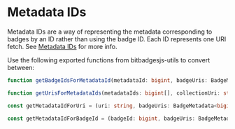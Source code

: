 # Metadata IDs

Metadata IDs are a way of representing the metadata corresponding to badges by an ID rather than using the badge ID. Each ID represents one URI fetch. See [Metadata IDs](../../indexer-api/concepts/badge-metadata.md) for more info.



Use the following exported functions from bitbadgesjs-utils to convert between:

```typescript
function getBadgeIdsForMetadataId(metadataId: bigint, badgeUris: BadgeMetadata<bigint>[])
```

```typescript
function getUrisForMetadataIds(metadataIds: bigint[], collectionUri: string, badgeUris: BadgeMetadata<bigint>[])
```

```typescript
const getMetadataIdForUri = (uri: string, badgeUris: BadgeMetadata<bigint>[])
```

```typescript
const getMetadataIdForBadgeId = (badgeId: bigint, badgeUris: BadgeMetadata<bigint>[])
```
